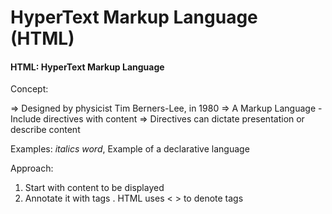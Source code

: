 #  HyperText Markup Language (HTML)

#### HTML: HyperText Markup Language

Concept: 

=> Designed by physicist Tim Berners-Lee, in 1980
=> A Markup Language - Include directives with content
=> Directives can dictate presentation or describe content

Examples: <i>italics word</i>, <title>Title words</title> Example of a declarative language

Approach:

1. Start with content to be displayed
2. Annotate it with tags . HTML uses < > to denote tags